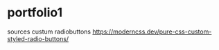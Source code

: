 # portfolio1

sources
custum radiobuttons
https://moderncss.dev/pure-css-custom-styled-radio-buttons/
